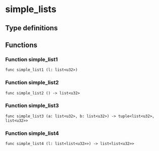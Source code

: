 # simple_lists



## Type definitions



## Functions

### Function simple_list1

`func simple_list1 (l: list<u32>)`


### Function simple_list2

`func simple_list2 () -> list<u32>`


### Function simple_list3

`func simple_list3 (a: list<u32>, b: list<u32>) -> tuple<list<u32>, list<u32>>`


### Function simple_list4

`func simple_list4 (l: list<list<u32>>) -> list<list<u32>>`

